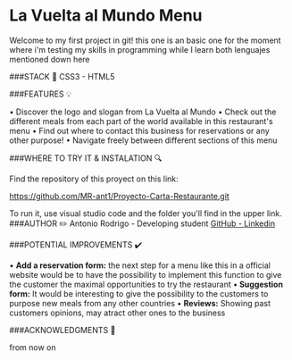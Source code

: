 <h1>La Vuelta al Mundo Menu</h1>
Welcome to my first project in git! this one is an basic one for the moment where i'm testing my skills in programming while I learn both lenguajes mentioned down here

###STACK :wrench:
CSS3 - HTML5

###FEATURES :bulb:

• Discover the logo and slogan from La Vuelta al Mundo
• Check out the different meals from each part of the world available in this restaurant's menu
• Find out where to contact this business for reservations or any other purpose!
• Navigate freely between different sections of this menu

###WHERE TO TRY IT & INSTALATION :mag:

Find the repository of this proyect on this link:

https://github.com/MR-ant1/Proyecto-Carta-Restaurante.git

To run it, use visual studio code and the folder you'll find in the upper link. 
###AUTHOR :pencil2:
Antonio Rodrigo - Developing student
<a href="https://github.com/MR-ant1">GitHub - <a href="https://www.linkedin.com/in/antonio-rodrigo-camacho-306b60205?lipi=urn%3Ali%3Apage%3Ad_flagship3_profile_view_base_contact_details%3BbZw124AlRu2kGWtATXloag%3D%3D">Linkedin</a>

###POTENTIAL IMPROVEMENTS :heavy_check_mark:

• <strong> Add a reservation form:</strong> the next step for a menu like this in a official website would be to have the possibility to implement this function to give the customer the maximal opportunities to try the restaurant
•<strong> Suggestion form:</strong> It would be interesting to give the possibility to the customers to purpose new meals from any other countries
• <strong>Reviews:</strong> Showing past customers opinions, may atract other ones to the business

###ACKNOWLEDGMENTS :raised_hands:

from now on



